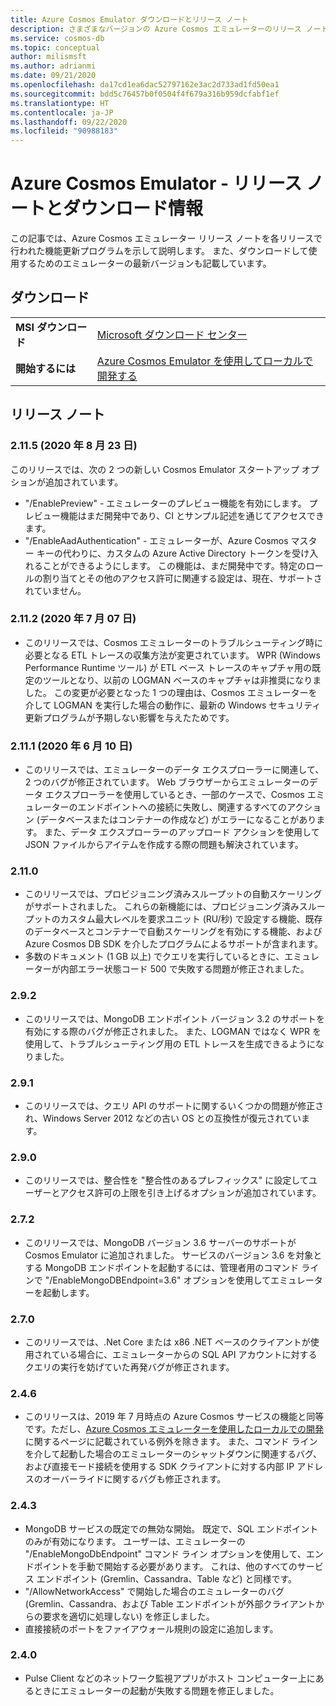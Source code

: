 ```yaml
---
title: Azure Cosmos Emulator ダウンロードとリリース ノート
description: さまざまなバージョンの Azure Cosmos エミュレーターのリリース ノートとダウンロード情報を入手します。
ms.service: cosmos-db
ms.topic: conceptual
author: milismsft
ms.author: adrianmi
ms.date: 09/21/2020
ms.openlocfilehash: da17cd1ea6dac52797162e3ac2d733ad1fd50ea1
ms.sourcegitcommit: bdd5c76457b0f0504f4f679a316b959dcfabf1ef
ms.translationtype: HT
ms.contentlocale: ja-JP
ms.lasthandoff: 09/22/2020
ms.locfileid: "90988183"
---
```

# <a name="azure-cosmos-emulator---release-notes-and-download-information"></a>Azure Cosmos Emulator - リリース ノートとダウンロード情報

この記事では、Azure Cosmos エミュレーター リリース ノートを各リリースで行われた機能更新プログラムを示して説明します。 また、ダウンロードして使用するためのエミュレーターの最新バージョンも記載しています。

## <a name="download"></a>ダウンロード

| | |
|---------|---------|
|**MSI ダウンロード**|[Microsoft ダウンロード センター](https://aka.ms/cosmosdb-emulator)|
|**開始するには**|[Azure Cosmos Emulator を使用してローカルで開発する](local-emulator.md)|

## <a name="release-notes"></a>リリース ノート

### <a name="2115-23-august-2020"></a>2.11.5 (2020 年 8 月 23 日)

このリリースでは、次の 2 つの新しい Cosmos Emulator スタートアップ オプションが追加されています。 

* "/EnablePreview" - エミュレーターのプレビュー機能を有効にします。 プレビュー機能はまだ開発中であり、CI とサンプル記述を通じてアクセスできます。
* "/EnableAadAuthentication" - エミュレーターが、Azure Cosmos マスター キーの代わりに、カスタムの Azure Active Directory トークンを受け入れることができるようにします。 この機能は、まだ開発中です。特定のロールの割り当てとその他のアクセス許可に関連する設定は、現在、サポートされていません。

### <a name="2112-07-july-2020"></a>2.11.2 (2020 年 7 月 07 日)

- このリリースでは、Cosmos エミュレーターのトラブルシューティング時に必要となる ETL トレースの収集方法が変更されています。 WPR (Windows Performance Runtime ツール) が ETL ベース トレースのキャプチャ用の既定のツールとなり、以前の LOGMAN ベースのキャプチャは非推奨になりました。 この変更が必要となった 1 つの理由は、Cosmos エミュレーターを介して LOGMAN を実行した場合の動作に、最新の Windows セキュリティ更新プログラムが予期しない影響を与えたためです。

### <a name="2111-10-june-2020"></a>2.11.1 (2020 年 6 月 10 日)

- このリリースでは、エミュレーターのデータ エクスプローラーに関連して、2 つのバグが修正されています。 Web ブラウザーからエミュレーターのデータ エクスプローラーを使用しているとき、一部のケースで、Cosmos エミュレーターのエンドポイントへの接続に失敗し、関連するすべてのアクション (データベースまたはコンテナーの作成など) がエラーになることがあります。 また、データ エクスプローラーのアップロード アクションを使用して JSON ファイルからアイテムを作成する際の問題も解決されています。

### <a name="2110"></a>2.11.0

- このリリースでは、プロビジョニング済みスループットの自動スケーリングがサポートされました。 これらの新機能には、プロビジョニング済みスループットのカスタム最大レベルを要求ユニット (RU/秒) で設定する機能、既存のデータベースとコンテナーで自動スケーリングを有効にする機能、および Azure Cosmos DB SDK を介したプログラムによるサポートが含まれます。
- 多数のドキュメント (1 GB 以上) でクエリを実行しているときに、エミュレーターが内部エラー状態コード 500 で失敗する問題が修正されました。

### <a name="292"></a>2.9.2

- このリリースでは、MongoDB エンドポイント バージョン 3.2 のサポートを有効にする際のバグが修正されました。 また、LOGMAN ではなく WPR を使用して、トラブルシューティング用の ETL トレースを生成できるようになりました。

### <a name="291"></a>2.9.1

- このリリースでは、クエリ API のサポートに関するいくつかの問題が修正され、Windows Server 2012 などの古い OS との互換性が復元されています。

### <a name="290"></a>2.9.0

- このリリースでは、整合性を "整合性のあるプレフィックス" に設定してユーザーとアクセス許可の上限を引き上げるオプションが追加されています。

### <a name="272"></a>2.7.2

- このリリースでは、MongoDB バージョン 3.6 サーバーのサポートが Cosmos Emulator に追加されました。 サービスのバージョン 3.6 を対象とする MongoDB エンドポイントを起動するには、管理者用のコマンド ラインで "/EnableMongoDBEndpoint=3.6" オプションを使用してエミュレーターを起動します。

### <a name="270"></a>2.7.0

- このリリースでは、.Net Core または x86 .NET ベースのクライアントが使用されている場合に、エミュレーターからの SQL API アカウントに対するクエリの実行を妨げていた再発バグが修正されます。

### <a name="246"></a>2.4.6

- このリリースは、2019 年 7 月時点の Azure Cosmos サービスの機能と同等です。ただし、[Azure Cosmos エミュレーターを使用したローカルでの開発](local-emulator.md)に関するページに記載されている例外を除きます。 また、コマンド ラインを介して起動した場合のエミュレーターのシャットダウンに関連するバグ、および直接モード接続を使用する SDK クライアントに対する内部 IP アドレスのオーバーライドに関するバグも修正されます。

### <a name="243"></a>2.4.3

- MongoDB サービスの既定での無効な開始。 既定で、SQL エンドポイントのみが有効になります。 ユーザーは、エミュレーターの "/EnableMongoDbEndpoint" コマンド ライン オプションを使用して、エンドポイントを手動で開始する必要があります。 これは、他のすべてのサービス エンドポイント (Gremlin、Cassandra、Table など) と同様です。
- "/AllowNetworkAccess" で開始した場合のエミュレーターのバグ (Gremlin、Cassandra、および Table エンドポイントが外部クライアントからの要求を適切に処理しない) を修正しました。
- 直接接続のポートをファイアウォール規則の設定に追加します。

### <a name="240"></a>2.4.0

- Pulse Client などのネットワーク監視アプリがホスト コンピューター上にあるときにエミュレーターの起動が失敗する問題を修正しました。
